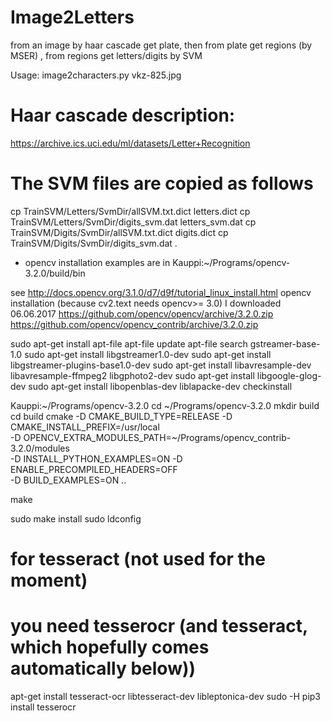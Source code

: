 # Image2Letters
from an image by haar cascade get plate,
then from plate get regions (by MSER) ,
from regions get letters/digits by SVM

Usage:
     image2characters.py vkz-825.jpg
     

# Haar cascade description:
https://archive.ics.uci.edu/ml/datasets/Letter+Recognition

# The SVM files are copied as follows
cp TrainSVM/Letters/SvmDir/allSVM.txt.dict letters.dict
cp TrainSVM/Letters/SvmDir/digits_svm.dat letters_svm.dat
cp TrainSVM/Digits/SvmDir/allSVM.txt.dict digits.dict
cp TrainSVM/Digits/SvmDir/digits_svm.dat .


* opencv installation
examples are in
Kauppi:~/Programs/opencv-3.2.0/build/bin

see    http://docs.opencv.org/3.1.0/d7/d9f/tutorial_linux_install.html
opencv installation (because cv2.text needs opencv>= 3.0)
I downloaded 06.06.2017
https://github.com/opencv/opencv/archive/3.2.0.zip
https://github.com/opencv/opencv_contrib/archive/3.2.0.zip

sudo apt-get install apt-file
apt-file update
apt-file search gstreamer-base-1.0
sudo apt-get install libgstreamer1.0-dev
sudo apt-get install libgstreamer-plugins-base1.0-dev
sudo apt-get install libavresample-dev libavresample-ffmpeg2 libgphoto2-dev
sudo apt-get install libgoogle-glog-dev
sudo apt-get install libopenblas-dev liblapacke-dev checkinstall

Kauppi:~/Programs/opencv-3.2.0
cd ~/Programs/opencv-3.2.0
mkdir build
cd build
cmake -D CMAKE_BUILD_TYPE=RELEASE -D CMAKE_INSTALL_PREFIX=/usr/local \
-D OPENCV_EXTRA_MODULES_PATH=~/Programs/opencv_contrib-3.2.0/modules \
-D INSTALL_PYTHON_EXAMPLES=ON  -D ENABLE_PRECOMPILED_HEADERS=OFF \
-D BUILD_EXAMPLES=ON ..

make

sudo make install
sudo ldconfig

# for tesseract (not used for the moment)
# you need tesserocr (and tesseract, which hopefully comes automatically below))
apt-get install tesseract-ocr libtesseract-dev libleptonica-dev
sudo -H pip3 install tesserocr


